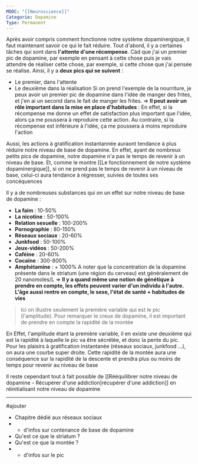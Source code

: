 ```yaml
---
MOOC: "[[Neuroscience]]"
Categorie: Dopamine
Type: Permanent
---
```

Après avoir compris comment fonctionne notre système dopaminergique, il faut maintenant savoir ce qui le fait réduire.
Tout d'abord, il y a certaines tâches qui sont dans **l'attente d'une récompense**. Càd que j'ai un premier pic de dopamine, par exemple en pensant à cette chose puis je vais attendre de réaliser cette chose, par exemple, si cette chose que j'ai pensée se réalise. Ainsi, il y a **deux pics qui se suivent** : 
- Le premier, dans l'attente
- Le deuxième dans la réalisation
Si on prend l'exemple de la nourriture, je peux avoir un premier pic de dopamine dans l'idée de manger des frites, et j'en ai un second dans le fait de manger les frites.
⇒ **Il peut avoir un rôle important dans la mise en place d'habitudes** : En effet, si la récompense me donne un effet de satisfaction plus important que l'idée, alors ça me poussera à reproduire cette action. Au contraire, si la récompense est inférieure à l'idée, ça me poussera à moins reproduire l'action

Aussi, les actions à gratification instantannée auraont tendance à plus réduire notre niveau de base de dopamine. En effet, ayant de nombreux petits pics de dopamine, notre dopamine n'a pas le temps de revenir à un niveau de base. Et, comme le montre [[Le fonctionnement de notre système dopaminergique]], si on ne prend pas le temps de revenir à un niveau de base, celui-ci aura tendance à régresser, suivies de toutes ses concéquences

Il y a de nombreuses substances qui on un effet sur notre niveau de base de dopamine :
- **La faim** : 10-50%
- **La nicotine** : 50-100%
- **Relation sexuelle** : 100-200%
- **Pornographie** : 80-150%
- **Réseaux sociaux** : 20-60%
- **Junkfood** : 50-100%
- **Jeux-vidéos** : 50-200%
- **Caféine** : 20-60%
- **Cocaïne** : 300-800%
- **Amphétamine** : + 1000%
A noter que la concentration de la dopamine présente dans le striatum (une région du cerveau) est généralement de 20 nanomoles/L
⇒ **Il y a quand même une notion de génétique à prendre en compte, les effets peuvent varier d'un individu à l'autre. L'âge aussi rentre en compte, le sexe, l'état de santé + habitudes de vies**
> Ici on illustre seulement la première variable qui est le pic (l'amplitude). Pour remarquer le creux de dopamine, il est important de prendre en compte la rapidité de la montée

En Effet, l'amplitude étant la première variable, il en existe une deuxième qui est la rapidité à laquelle le pic va être sécrétée, et donc la pente du pic. Pour les plaisirs à gratification instantanée (réseaux sociaux, junkfood ...), on aura une courbe super droite. Cette rapidité de la montée aura une conséquence sur la rapidité de la descente et prendra plus ou moins de temps pour revenir au niveau de base

Il reste cependant tout à fait possible de [[Rééquilibrer notre niveau de dopamine - Récupérer d'une addiction|récupérer d'une addiction]] en réinitialisant notre niveau de dopamine

---
#ajouter 
- Chapitre dédié aux réseaux sociaux
- + d'infos sur contenance de base de dopamine
- Qu'est ce que le striatum ?
- Qu'est ce que la montée ?
- + d'infos sur le pic